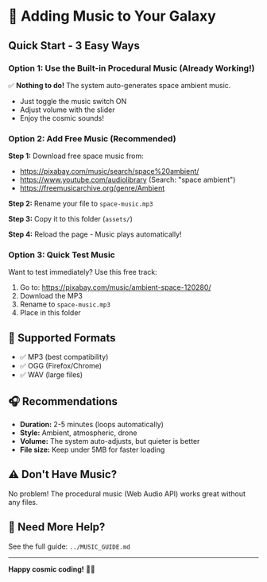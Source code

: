 # 🎵 Adding Music to Your Galaxy

## Quick Start - 3 Easy Ways

### Option 1: Use the Built-in Procedural Music (Already Working!)
✅ **Nothing to do!** The system auto-generates space ambient music.
- Just toggle the music switch ON
- Adjust volume with the slider
- Enjoy the cosmic sounds!

### Option 2: Add Free Music (Recommended)

**Step 1:** Download free space music from:
- https://pixabay.com/music/search/space%20ambient/
- https://www.youtube.com/audiolibrary (Search: "space ambient")
- https://freemusicarchive.org/genre/Ambient

**Step 2:** Rename your file to `space-music.mp3`

**Step 3:** Copy it to this folder (`assets/`)

**Step 4:** Reload the page - Music plays automatically!

### Option 3: Quick Test Music

Want to test immediately? Use this free track:
1. Go to: https://pixabay.com/music/ambient-space-120280/
2. Download the MP3
3. Rename to `space-music.mp3`
4. Place in this folder

## 📁 Supported Formats
- ✅ MP3 (best compatibility)
- ✅ OGG (Firefox/Chrome)
- ✅ WAV (large files)

## 🎧 Recommendations
- **Duration:** 2-5 minutes (loops automatically)
- **Style:** Ambient, atmospheric, drone
- **Volume:** The system auto-adjusts, but quieter is better
- **File size:** Keep under 5MB for faster loading

## ⚠️ Don't Have Music?
No problem! The procedural music (Web Audio API) works great without any files.

## 📖 Need More Help?
See the full guide: `../MUSIC_GUIDE.md`

---
**Happy cosmic coding!** 🚀🎵
